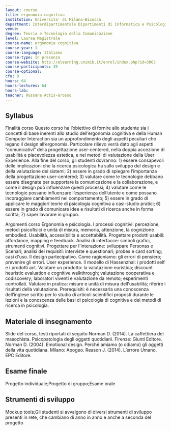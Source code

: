 ```yaml
---
layout: course
title: ergonomia cognitiva
institution: Universita' di Milano-Bicocca
department: Interdipartimentale Dipartimenti di Informatica e Psicologia
venue: 
degree: Teoria e Tecnologia della Comunicazione
level: Laurea Magistrale
course-name: ergonomia cognitiva
course-year: 1
course-language: Italiano
course-type: In presenza
course-website: http://elearning.unimib.it/enrol/index.php?id=3963
course-participants: 35
course-optional: 
cfu: 8
hours: 64
hours-lectures: 64
hours-lab: 
teacher: Rossana Actis-Grosso
---
```



## Syllabus 
Finalità corso
Questo corso ha l’obiettivo di fornire allo studente sia i concetti di base inerenti allo studio dell’ergonomia cognitiva e della Human Computer Interaction sia un approfondimento degli aspetti peculiari che legano il design all’ergonomia. Particolare rilievo verrà dato agli aspetti “comunicativi” della progettazione user-centered, nella doppia accezione di usabilità e piacevolezza estetica, e nei metodi di valutazione della User Experience. Alla fine del corso, gli studenti dovranno: 1) essere consapevoli delle implicazioni che la ricerca psicologica ha sullo sviluppo del design e della valutazione dei sistemi; 2) essere in grado di spiegare l’importanza della progettazione user-centered; 3) valutare come le tecnologie debbano essere disegnate per supportare la comunicazione e la collaborazione, e come il design può influenzare questi processi; 4) valutare come le tecnologie possano influenzare l’esperienza dell’utente e come possano incoraggiare cambiamenti nel comportamento; 5) essere in grado di applicare le maggiori teorie di psicologia cognitiva a casi-studio pratici; 6) essere in grado di comunicare idee e risultati di ricerca anche in forma scritta; 7) saper lavorare in gruppo.

Argomenti corso
Ergonomia e psicologia. I processi cognitivi: percezione, metodi psicofisici e unità di misura, memoria, attenzione, la cognizione embodied. Usabilità, accessibilità e accettabilità. Progettare prodotti usabili: affordance, mapping e feedback. Analisi di interfacce: simboli grafici, strumenti cognitivi. Progettare per l'interazione: sviluppare Personas e Scenari; analisi dei requisiti: interviste e questionari; probes e card sorting; casi d'uso. Il design partecipativo. Come ragioniamo: gli errori di pensiero; prevenire gli errori. User experience. Il modello di Hassenzhal: i prodotti self e i prodotti act. Valutare un prodotto: la valutazione euristica; discount heuristic evaluation e cognitive walkthrough; valutazione cooperativa e codiscovery; laboratori viventi e valutazione da remoto; esperimenti controllati. Valutare in pratica: misure e unità di misura dell'usabilità; riferire i risultati della valutazione.
Prerequisiti: è necessaria una conoscenza dell’inglese scritto per lo studio di articoli scientifici proposti durante le lezioni e la conoscenza delle basi di psicologia di cognitiva e dei metodi di ricerca in psicologia.


## Materiale di insegnamento 
Slide del corso, testi riportati di seguito
Norman D. (2014). La caffettiera del masochista. Psicopatologia degli oggetti quotidiani. Firenze: Giunti Editore.
Norman D. (2004). Emotional design. Perché amiamo (o odiamo) gli oggetti della vita quotidiana. Milano: Apogeo.
Reason J. (2014). L’errore Umano. EPC Editore.


## Esame finale 
Progetto individuale;Progetto di gruppo;Esame orale

## Strumenti di sviluppo 
Mockup tools;Gli studenti si avvalgono di diversi strumenti di sviluppo presenti in rete, che cambiano di anno in anno e anche a seconda del progetto
